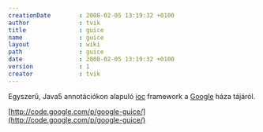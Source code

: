 ```yaml
---
creationDate        : 2008-02-05 13:19:32 +0100 
author              : tvik 
title               : guice 
name                : guice 
layout              : wiki 
path                : guice 
date                : 2008-02-05 13:19:32 +0100 
version             : 1 
creator             : tvik 
---
```

Egyszerű, Java5 annotációkon alapuló [ioc](ioc.html) framework a [Google](Google.html) háza tájáról.

[http://code.google.com/p/google-guice/](http://code.google.com/p/google-guice/)  
